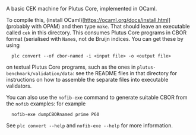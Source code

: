 A basic CEK machine for Plutus Core, implemented in OCaml.

To compile this, (install OCaml)[https://ocaml.org/docs/install.html] (probably
with OPAM) and then type `make`.  That should leave an executable called `cek`
in this directory.  This consumes Plutus Core programs in CBOR format (serialised
with `Name`s, not de Bruijn indices.  You can get these by using

```
  plc convert --of cbor-named -i <input file> -o <output file>
```

on textual Plutus Core programs, such as the ones in
`plutus-benchmark/validation/data`: see the README files in that directory for instructions
on how to assemble the separate files into executable validators.

You can also use the `nofib-exe` command to generate suitable CBOR from the `nofib` examples:
for example

```
  nofib-exe dumpCBORnamed prime P60
```

See `plc convert --help` and `nofib-exe --help` for more information.
